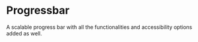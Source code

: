# Progressbar

A scalable progress bar with all the functionalities and accessibility options added as well.
